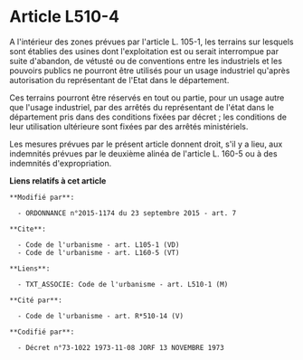 # Article L510-4

A l'intérieur des zones prévues par l'article L. 105-1, les terrains sur lesquels sont établies des usines dont
l'exploitation est ou serait interrompue par suite d'abandon, de vétusté ou de conventions entre les industriels et les
pouvoirs publics ne pourront être utilisés pour un usage industriel qu'après autorisation du représentant de l'Etat dans le
département. 

Ces terrains pourront être réservés en tout ou partie, pour un usage autre que l'usage industriel, par des arrêtés du
représentant de l'état dans le département pris dans des conditions fixées par décret ; les conditions de leur utilisation
ultérieure sont fixées par des arrêtés ministériels. 

Les mesures prévues par le présent article donnent droit, s'il y a lieu, aux indemnités prévues par le deuxième alinéa de
l'article L. 160-5 ou à des indemnités d'expropriation.

**Liens relatifs à cet article**

	**Modifié par**:

	  - ORDONNANCE n°2015-1174 du 23 septembre 2015 - art. 7

	**Cite**:

	  - Code de l'urbanisme - art. L105-1 (VD)
	  - Code de l'urbanisme - art. L160-5 (VT)

	**Liens**:

	  - TXT_ASSOCIE: Code de l'urbanisme - art. L510-1 (M)

	**Cité par**:

	  - Code de l'urbanisme - art. R*510-14 (V)

	**Codifié par**:

	  - Décret n°73-1022 1973-11-08 JORF 13 NOVEMBRE 1973

